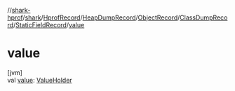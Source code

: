 //[shark-hprof](../../../../../../../index.md)/[shark](../../../../../index.md)/[HprofRecord](../../../../index.md)/[HeapDumpRecord](../../../index.md)/[ObjectRecord](../../index.md)/[ClassDumpRecord](../index.md)/[StaticFieldRecord](index.md)/[value](value.md)

# value

[jvm]\
val [value](value.md): [ValueHolder](../../../../../-value-holder/index.md)
